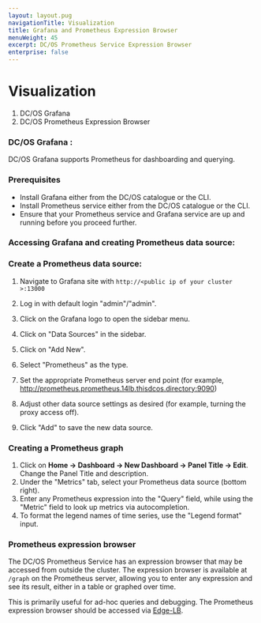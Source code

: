 ```yaml
---
layout: layout.pug
navigationTitle: Visualization
title: Grafana and Prometheus Expression Browser
menuWeight: 45
excerpt: DC/OS Prometheus Service Expression Browser
enterprise: false
---
```



# Visualization
  1. DC/OS Grafana
  1. DC/OS Prometheus Expression Browser

### DC/OS Grafana :

  DC/OS Grafana supports Prometheus for dashboarding and querying.

### Prerequisites

- Install Grafana either from the DC/OS catalogue or the CLI.
- Install Prometheus service either from the DC/OS catalogue or the CLI.
- Ensure that your Prometheus service and Grafana service are up and running before you proceed further.


### Accessing Grafana and creating Prometheus data source:

### Create a Prometheus data source:

1. Navigate to Grafana site with `http://<public ip of your cluster >:13000`

1. Log in with default login "admin"/"admin".

1. Click on the Grafana logo to open the sidebar menu.

1. Click on "Data Sources" in the sidebar.

1. Click on "Add New".

1. Select "Prometheus" as the type.

1. Set the appropriate Prometheus server end point (for example, http://prometheus.prometheus.14lb.thisdcos.directory:9090)

1. Adjust other data source settings as desired (for example, turning the proxy access off).

1. Click "Add" to save the new data source.

### Creating a Prometheus graph

1. Click on **Home -> Dashboard -> New Dashboard -> Panel Title -> Edit**. Change the Panel Title and description.
1. Under the "Metrics" tab, select your Prometheus data source (bottom right).
1. Enter any Prometheus expression into the "Query" field, while using the "Metric" field to look up metrics via autocompletion.
1. To format the legend names of time series, use the "Legend format" input.

### Prometheus expression browser

  The DC/OS Prometheus Service has an expression browser that may be accessed from outside the cluster. The expression browser is available at `/graph` on the Prometheus server, allowing you to enter any expression and see its result, either in a table or graphed over time.

This is primarily useful for ad-hoc queries and debugging. The Prometheus expression browser should be accessed via [Edge-LB](/mesosphere/dcos/services/edge-lb/latest/).
